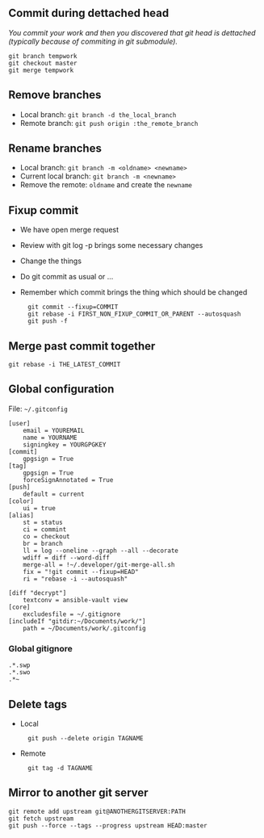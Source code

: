 ## Commit during dettached head

_You commit your work and then you discovered that git head is dettached (typically because of commiting in git submodule)._

```
git branch tempwork
git checkout master
git merge tempwork
```

## Remove branches

- Local branch: `git branch -d the_local_branch`
- Remote branch: `git push origin :the_remote_branch`

## Rename branches

- Local branch: `git branch -m <oldname> <newname>`
- Current local branch: `git branch -m <newname>`
- Remove the remote: `oldname` and create the `newname`

## Fixup commit

- We have open merge request
- Review with git log -p brings some necessary changes
- Change the things
- Do git commit as usual or …
- Remember which commit brings the thing which should be changed

		git commit --fixup=COMMIT
		git rebase -i FIRST_NON_FIXUP_COMMIT_OR_PARENT --autosquash
		git push -f

## Merge past commit together

	git rebase -i THE_LATEST_COMMIT

## Global configuration

File: `~/.gitconfig`

	[user]
		email = YOUREMAIL
		name = YOURNAME
		signingkey = YOURGPGKEY
	[commit]
		gpgsign = True
	[tag]
		gpgsign = True
		forceSignAnnotated = True
	[push]
		default = current
	[color]
		ui = true
	[alias]
		st = status
		ci = commint
		co = checkout
		br = branch
		ll = log --oneline --graph --all --decorate
		wdiff = diff --word-diff
		merge-all = !~/.developer/git-merge-all.sh
		fix = "!git commit --fixup=HEAD"
		ri = "rebase -i --autosquash"

	[diff "decrypt"]
		textconv = ansible-vault view
	[core]
		excludesfile = ~/.gitignore
	[includeIf "gitdir:~/Documents/work/"]
		path = ~/Documents/work/.gitconfig


### Global gitignore

```
.*.swp
.*.swo
.*~
```

## Delete tags

- Local

		git push --delete origin TAGNAME

- Remote

		git tag -d TAGNAME

## Mirror to another git server

	git remote add upstream git@ANOTHERGITSERVER:PATH
	git fetch upstream
	git push --force --tags --progress upstream HEAD:master
